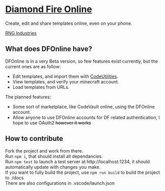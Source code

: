 # [Diamond Fire Online](https://dfonline.dev "DFOnline 0.0.1")
Create, edit and share templates online, even on your phone.

[RNG Industries](https://discord.gg/NqU6XnyVPA "Discord server")

## What does DFOnline have?

DFOnline is in a very Beta version, so few features exist currently, but the current ones are as follow:
- Edit templates, and import them with [CodeUtilities](https://codeutilities.github.io/).
- View templates, and verify your minecraft account.
- Load templates from URLs.

The planned features:
- Some sort of marketplace, like CodeVault online, using the DFOnline account.
- Allow anyone to use DFOnline accounts for DF related authentication, I hope to use OAuth2 ~~however it works~~

## How to contribute
Fork the project and work from there.  
Run `npm i`, that should install all dependancies.  
Run `npm test` to launch a test server at http://localhost:1234, it should automatically update with changes you make.  
If you want to fully build the project, use `npm run build` to build the project to ./docs  
There are also configurations in .vscode/launch.json